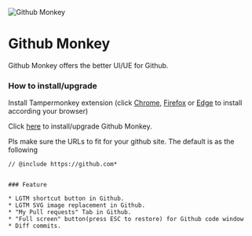 ![Github Monkey](https://github.com/uplusware/github_monkey/blob/main/github_monkey.png?raw=true)

# Github Monkey

Github Monkey offers the better UI/UE for Github.

### How to install/upgrade

Install Tampermonkey extension (click [Chrome](https://chrome.google.com/webstore/detail/tampermonkey/dhdgffkkebhmkfjojejmpbldmpobfkfo), [Firefox](https://addons.mozilla.org/en-US/firefox/addon/tampermonkey) or [Edge](https://microsoftedge.microsoft.com/addons/detail/tampermonkey/iikmkjmpaadaobahmlepeloendndfphd) to install according your browser)

Click [here](https://github.com/uplusware/github_monkey/raw/main/github_monkey.user.js) to install/upgrade Github Monkey. 	

Pls make sure the URLs to fit for your github site. The default is as the following

```
// @include https://github.com*
```

```

### Feature

* LGTM shortcut button in Github.
* LGTM SVG image replacement in Github.
* "My Pull requests" Tab in Github.
* "Full screen" button(press ESC to restore) for Github code window
* Diff commits.
